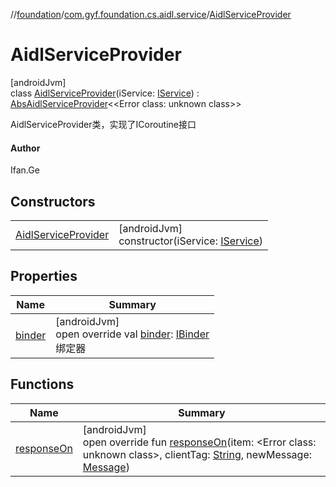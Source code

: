 //[foundation](../../../index.md)/[com.gyf.foundation.cs.aidl.service](../index.md)/[AidlServiceProvider](index.md)

# AidlServiceProvider

[androidJvm]\
class [AidlServiceProvider](index.md)(iService: [IService](../../com.gyf.foundation.cs.common.service.face/-i-service/index.md)) : [AbsAidlServiceProvider](../-abs-aidl-service-provider/index.md)&lt;&lt;Error class: unknown class&gt;&gt; 

AidlServiceProvider类，实现了ICoroutine接口

#### Author

Ifan.Ge

## Constructors

| | |
|---|---|
| [AidlServiceProvider](-aidl-service-provider.md) | [androidJvm]<br>constructor(iService: [IService](../../com.gyf.foundation.cs.common.service.face/-i-service/index.md)) |

## Properties

| Name | Summary |
|---|---|
| [binder](binder.md) | [androidJvm]<br>open override val [binder](binder.md): [IBinder](https://developer.android.com/reference/kotlin/android/os/IBinder.html)<br>绑定器 |

## Functions

| Name | Summary |
|---|---|
| [responseOn](response-on.md) | [androidJvm]<br>open override fun [responseOn](response-on.md)(item: &lt;Error class: unknown class&gt;, clientTag: [String](https://kotlinlang.org/api/core/kotlin-stdlib/kotlin/-string/index.html), newMessage: [Message](https://developer.android.com/reference/kotlin/android/os/Message.html)) |